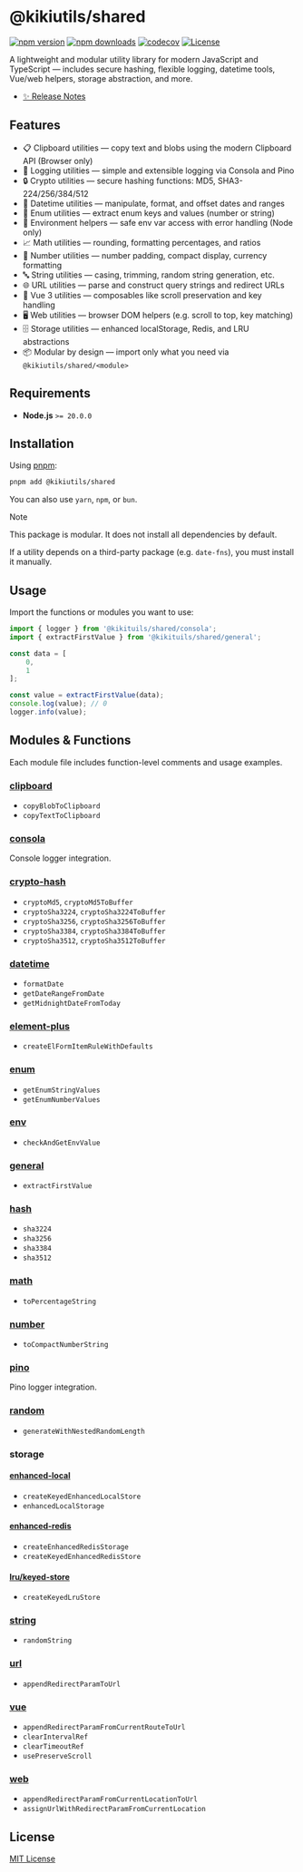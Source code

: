 # @kikiutils/shared

[![npm version][npm-version-src]][npm-version-href]
[![npm downloads][npm-downloads-src]][npm-downloads-href]
[![codecov][codecov-src]][codecov-href]
[![License][license-src]][license-href]

A lightweight and modular utility library for modern JavaScript and TypeScript — includes secure hashing, flexible logging, datetime tools, Vue/web helpers, storage abstraction, and more.

- [✨ Release Notes](./CHANGELOG.md)

## Features

- 📋 Clipboard utilities — copy text and blobs using the modern Clipboard API (Browser only)
- 📜 Logging utilities — simple and extensible logging via Consola and Pino
- 🔒 Crypto utilities — secure hashing functions: MD5, SHA3-224/256/384/512
- 📅 Datetime utilities — manipulate, format, and offset dates and ranges
- 🔢 Enum utilities — extract enum keys and values (number or string)
- 🌱 Environment helpers — safe env var access with error handling (Node only)
- 📈 Math utilities — rounding, formatting percentages, and ratios
- 💎 Number utilities — number padding, compact display, currency formatting
- 🔤 String utilities — casing, trimming, random string generation, etc.
- 🌐 URL utilities — parse and construct query strings and redirect URLs
- 🧩 Vue 3 utilities — composables like scroll preservation and key handling
- 🖥️ Web utilities — browser DOM helpers (e.g. scroll to top, key matching)
- 🗄️ Storage utilities — enhanced localStorage, Redis, and LRU abstractions
- 📦 Modular by design — import only what you need via `@kikiutils/shared/<module>`

## Requirements

- **Node.js** `>= 20.0.0`

## Installation

Using [pnpm](https://pnpm.io):

```bash
pnpm add @kikiutils/shared
```

You can also use `yarn`, `npm`, or `bun`.

> [!NOTE]
> This package is modular. It does not install all dependencies by default.
>
> If a utility depends on a third-party package (e.g. `date-fns`), you must install it manually.

## Usage

Import the functions or modules you want to use:

```typescript
import { logger } from '@kikituils/shared/consola';
import { extractFirstValue } from '@kikituils/shared/general';

const data = [
    0,
    1
];

const value = extractFirstValue(data);
console.log(value); // 0
logger.info(value);
```

## Modules & Functions

Each module file includes function-level comments and usage examples.

### [clipboard](./src/clipboard.ts)

- `copyBlobToClipboard`
- `copyTextToClipboard`

### [consola](./src/consola.ts)

Console logger integration.

### [crypto-hash](./src/crypto-hash.ts)

- `cryptoMd5`, `cryptoMd5ToBuffer`
- `cryptoSha3224`, `cryptoSha3224ToBuffer`
- `cryptoSha3256`, `cryptoSha3256ToBuffer`
- `cryptoSha3384`, `cryptoSha3384ToBuffer`
- `cryptoSha3512`, `cryptoSha3512ToBuffer`

### [datetime](./src/datetime.ts)

- `formatDate`
- `getDateRangeFromDate`
- `getMidnightDateFromToday`

### [element-plus](./src/element-plus.ts)

- `createElFormItemRuleWithDefaults`

### [enum](./src/enum.ts)

- `getEnumStringValues`
- `getEnumNumberValues`

### [env](./src/env.ts)

- `checkAndGetEnvValue`

### [general](./src/general.ts)

- `extractFirstValue`

### [hash](./src/hash.ts)

- `sha3224`
- `sha3256`
- `sha3384`
- `sha3512`

### [math](./src/math.ts)

- `toPercentageString`

### [number](./src/number.ts)

- `toCompactNumberString`

### [pino](./src/pino.ts)

Pino logger integration.

### [random](./src/random.ts)

- `generateWithNestedRandomLength`

### storage

#### [enhanced-local](./src/storage/enhanced/local/index.ts)

- `createKeyedEnhancedLocalStore`
- `enhancedLocalStorage`

#### [enhanced-redis](./src/storage/enhanced/redis/index.ts)

- `createEnhancedRedisStorage`
- `createKeyedEnhancedRedisStore`

#### [lru/keyed-store](./src/storage/lru/keyed-store.ts)

- `createKeyedLruStore`

### [string](./src/string.ts)

- `randomString`

### [url](./src/url.ts)

- `appendRedirectParamToUrl`

### [vue](./src/vue.ts)

- `appendRedirectParamFromCurrentRouteToUrl`
- `clearIntervalRef`
- `clearTimeoutRef`
- `usePreserveScroll`

### [web](./src/web.ts)

- `appendRedirectParamFromCurrentLocationToUrl`
- `assignUrlWithRedirectParamFromCurrentLocation`

## License

[MIT License](./LICENSE)

<!-- Badges -->
[npm-version-href]: https://npmjs.com/package/@kikiutils/shared
[npm-version-src]: https://img.shields.io/npm/v/@kikiutils/shared/latest.svg?colorA=18181b&colorB=28cf8d&style=flat

[npm-downloads-href]: https://npmjs.com/package/@kikiutils/shared
[npm-downloads-src]: https://img.shields.io/npm/dm/@kikiutils/shared.svg?colorA=18181b&colorB=28cf8d&style=flat

[codecov-href]: https://codecov.io/gh/kikiutils/node-shared
[codecov-src]: https://codecov.io/gh/kikiutils/node-shared/graph/badge.svg?token=GRSQ7JO39E

[license-href]: https://github.com/kikiutils/node-shared/blob/main/LICENSE
[license-src]: https://img.shields.io/github/license/kikiutils/node-shared?colorA=18181b&colorB=28cf8d&style=flat
